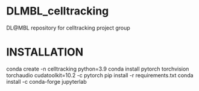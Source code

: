 # DLMBL_celltracking
DL@MBL repository for celltracking project group

# INSTALLATION
conda create -n celltracking python=3.9
conda install pytorch torchvision torchaudio cudatoolkit=10.2 -c pytorch
pip install -r requirements.txt
conda install -c conda-forge jupyterlab

